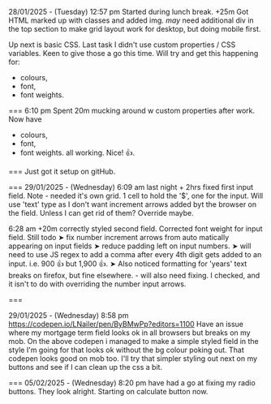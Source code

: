 28/01/2025 - (Tuesday) 12:57 pm
Started during lunch break.
+25m 
Got HTML marked up with classes and added img.
*may* need additional div in the top section 
to make grid layout work for desktop, but
doing mobile first.

Up next is basic CSS.
Last task I didn't use custom properties / CSS variables.
Keen to give those a go this time. Will try and get this
happening for:
- colours,
- font,
- font weights.

===
6:10 pm Spent 20m mucking around
w custom properties after work.
Now have
- colours,
- font,
- font weights.
all working. Nice! 👍.

===
Just got it setup on gitHub.

===
29/01/2025 - (Wednesday) 6:09 am
last night + 2hrs
fixed first input field.
Note - needed it's own grid.
1 cell to hold the '$', one for the input. 
Will use 'text' type as I don't
want increment arrows added byt
the browser on the field.
Unless I can get rid of them?
Override maybe.

6:28 am
+20m correctly styled second field.
Corrected font weight for input field.
Still todo
➤ fix number increment arrows from auto
matically appearing on input fields
➤ reduce padding left on input numbers.
➤ will need to use JS regex to add a comma
after every 4th digit gets added to an
input. i.e.
900 👍
but
1,900 👍.
➤ Also noticed formatting for 'years'
text breaks on firefox, but fine elsewhere. - will also need fixing.
I checked, and it isn't to do with
overriding the number input arrows.

===

29/01/2025 - (Wednesday) 8:58 pm
https://codepen.io/LNailer/pen/ByBMwPp?editors=1100
Have an issue where my mortgage term field looks ok
in all browsers but breaks on my mob.
On the above codepen i managed to make a simple
styled field in the style I'm going for that looks ok
without the bg colour poking out.
That codepen looks good on mob too.
I'll try that simpler styling out next on my buttons and see if I can clean up the css a bit.

===
05/02/2025 - (Wednesday) 8:20 pm
have had a go at fixing my radio buttons.
They look alright. Starting on calculate button now.
